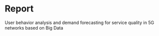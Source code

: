 # Report
User behavior analysis and demand forecasting for service quality in 5G networks based on Big Data
